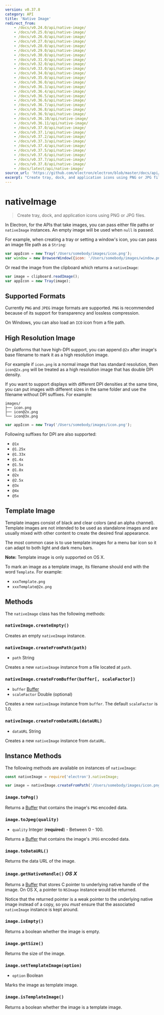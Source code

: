 ```yaml
---
version: v0.37.8
category: API
title: 'Native Image'
redirect_from:
    - /docs/v0.24.0/api/native-image/
    - /docs/v0.25.0/api/native-image/
    - /docs/v0.26.0/api/native-image/
    - /docs/v0.27.0/api/native-image/
    - /docs/v0.28.0/api/native-image/
    - /docs/v0.29.0/api/native-image/
    - /docs/v0.30.0/api/native-image/
    - /docs/v0.31.0/api/native-image/
    - /docs/v0.32.0/api/native-image/
    - /docs/v0.33.0/api/native-image/
    - /docs/v0.34.0/api/native-image/
    - /docs/v0.35.0/api/native-image/
    - /docs/v0.36.0/api/native-image/
    - /docs/v0.36.3/api/native-image/
    - /docs/v0.36.4/api/native-image/
    - /docs/v0.36.5/api/native-image/
    - /docs/v0.36.6/api/native-image/
    - /docs/v0.36.7/api/native-image/
    - /docs/v0.36.8/api/native-image/
    - /docs/v0.36.9/api/native-image/
    - /docs/v0.36.10/api/native-image/
    - /docs/v0.36.11/api/native-image/
    - /docs/v0.37.0/api/native-image/
    - /docs/v0.37.1/api/native-image/
    - /docs/v0.37.2/api/native-image/
    - /docs/v0.37.3/api/native-image/
    - /docs/v0.37.4/api/native-image/
    - /docs/v0.37.5/api/native-image/
    - /docs/v0.37.6/api/native-image/
    - /docs/v0.37.7/api/native-image/
    - /docs/v0.37.8/api/native-image/
    - /docs/latest/api/native-image/
source_url: 'https://github.com/electron/electron/blob/master/docs/api/native-image.md'
excerpt: "Create tray, dock, and application icons using PNG or JPG files."
---
```


# nativeImage

> Create tray, dock, and application icons using PNG or JPG files.

In Electron, for the APIs that take images, you can pass either file paths or
`nativeImage` instances. An empty image will be used when `null` is passed.

For example, when creating a tray or setting a window's icon, you can pass an
image file path as a `String`:

```javascript
var appIcon = new Tray('/Users/somebody/images/icon.png');
var window = new BrowserWindow({icon: '/Users/somebody/images/window.png'});
```

Or read the image from the clipboard which returns a `nativeImage`:

```javascript
var image = clipboard.readImage();
var appIcon = new Tray(image);
```

## Supported Formats

Currently `PNG` and `JPEG` image formats are supported. `PNG` is recommended
because of its support for transparency and lossless compression.

On Windows, you can also load an `ICO` icon from a file path.

## High Resolution Image

On platforms that have high-DPI support, you can append `@2x` after image's
base filename to mark it as a high resolution image.

For example if `icon.png` is a normal image that has standard resolution, then
`icon@2x.png` will be treated as a high resolution image that has double DPI
density.

If you want to support displays with different DPI densities at the same time,
you can put images with different sizes in the same folder and use the filename
without DPI suffixes. For example:

```text
images/
├── icon.png
├── icon@2x.png
└── icon@3x.png
```


```javascript
var appIcon = new Tray('/Users/somebody/images/icon.png');
```

Following suffixes for DPI are also supported:

* `@1x`
* `@1.25x`
* `@1.33x`
* `@1.4x`
* `@1.5x`
* `@1.8x`
* `@2x`
* `@2.5x`
* `@3x`
* `@4x`
* `@5x`

## Template Image

Template images consist of black and clear colors (and an alpha channel).
Template images are not intended to be used as standalone images and are usually
mixed with other content to create the desired final appearance.

The most common case is to use template images for a menu bar icon so it can
adapt to both light and dark menu bars.

**Note:** Template image is only supported on OS X.

To mark an image as a template image, its filename should end with the word
`Template`. For example:

* `xxxTemplate.png`
* `xxxTemplate@2x.png`

## Methods

The `nativeImage` class has the following methods:

### `nativeImage.createEmpty()`

Creates an empty `nativeImage` instance.

### `nativeImage.createFromPath(path)`

* `path` String

Creates a new `nativeImage` instance from a file located at `path`.

### `nativeImage.createFromBuffer(buffer[, scaleFactor])`

* `buffer` [Buffer][buffer]
* `scaleFactor` Double (optional)

Creates a new `nativeImage` instance from `buffer`. The default `scaleFactor` is
1.0.

### `nativeImage.createFromDataURL(dataURL)`

* `dataURL` String

Creates a new `nativeImage` instance from `dataURL`.

## Instance Methods

The following methods are available on instances of `nativeImage`:

```javascript
const nativeImage = require('electron').nativeImage;

var image = nativeImage.createFromPath('/Users/somebody/images/icon.png');
```

### `image.toPng()`

Returns a [Buffer][buffer] that contains the image's `PNG` encoded data.

### `image.toJpeg(quality)`

* `quality` Integer (**required**) - Between 0 - 100.

Returns a [Buffer][buffer] that contains the image's `JPEG` encoded data.

### `image.toDataURL()`

Returns the data URL of the image.

### `image.getNativeHandle()` _OS X_

Returns a [Buffer][buffer] that stores C pointer to underlying native handle of
the image. On OS X, a pointer to `NSImage` instance would be returned.

Notice that the returned pointer is a weak pointer to the underlying native
image instead of a copy, so you _must_ ensure that the associated
`nativeImage` instance is kept around.

### `image.isEmpty()`

Returns a boolean whether the image is empty.

### `image.getSize()`

Returns the size of the image.

[buffer]: https://nodejs.org/api/buffer.html#buffer_class_buffer

### `image.setTemplateImage(option)`

* `option` Boolean

Marks the image as template image.

### `image.isTemplateImage()`

Returns a boolean whether the image is a template image.
